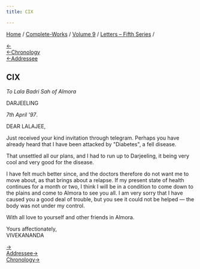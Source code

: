 ```yaml
---
title: CIX

---
```

<div>

[Home](../../../index.htm) / [Complete-Works](../../complete_works.htm)
/ [Volume 9](../volume_9_contents.htm) / [Letters – Fifth
Series](letters_fifth_series_contents.htm) /

[←](108_miss_noble.htm)  
[←Chronology](../../volume_5/epistles_first_series/074_honoured_madam.htm)  
[←Addressee](../../volume_6/epistles_second_series/114_lalaji.htm)

## CIX

*To Lala Badri Sah of Almora*

DARJEELING

*7th April '97*.

DEAR LALAJEE,

Just received your kind invitation through telegram. Perhaps you have
already heard that I have been attacked by "Diabetes", a fell disease.

That unsettled all our plans, and I had to run up to Darjeeling, it
being very cool and very good for the disease.

I have felt much better since, and the doctors therefore do not want me
to move about, as that brings about a relapse. If my present state of
health continues for a month or two, I think I will be in a condition to
come down to the plains and come to Almora to see you all. I am very
sorry that I have caused you a good deal of trouble, but you see it
could not be helped — the body was not under my control.

With all love to yourself and other friends in Almora.

Yours affectionately,  
VIVEKANANDA

[→](110_badri_sah.htm)  
[Addressee→](110_badri_sah.htm)  
[Chronology→](../../volume_8/epistles_fourth_series/090_shashi.htm)

</div>

